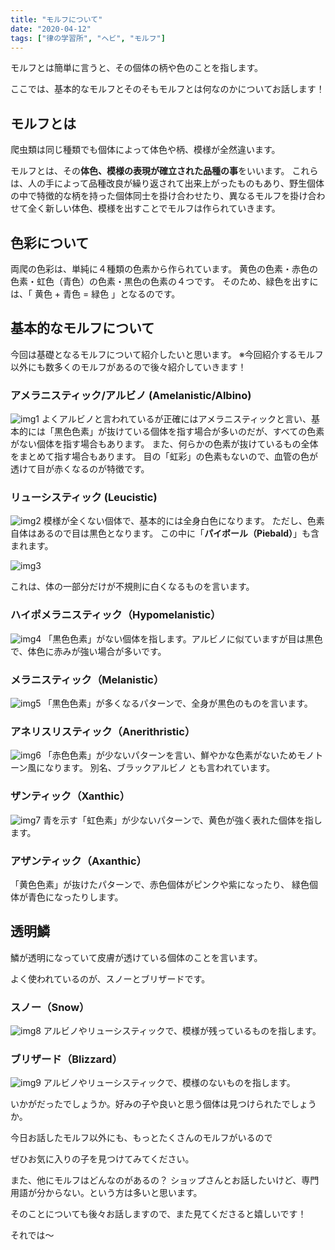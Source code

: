 ```yaml
---
title: "モルフについて"
date: "2020-04-12"
tags: ["律の学習所", "ヘビ", "モルフ"]
---
```

モルフとは簡単に言うと、その個体の柄や色のことを指します。
 
ここでは、基本的なモルフとそのそもモルフとは何なのかについてお話します！
 
## モルフとは
爬虫類は同じ種類でも個体によって体色や柄、模様が全然違います。
 
モルフとは、その**体色、模様の表現が確立された品種の事**をいいます。
これらは、人の手によって品種改良が繰り返されて出来上がったものもあり、野生個体の中で特徴的な柄を持った個体同士を掛け合わせたり、異なるモルフを掛け合わせて全く新しい体色、模様を出すことでモルフは作られていきます。
 
## 色彩について
両爬の色彩は、単純に４種類の色素から作られています。
黄色の色素・赤色の色素・虹色（青色）の色素・黒色の色素の４つです。
そのため、緑色を出すには、「 黄色 + 青色 = 緑色 」となるのです。
 
## 基本的なモルフについて
今回は基礎となるモルフについて紹介したいと思います。
※今回紹介するモルフ以外にも数多くのモルフがあるので後々紹介していきます！

### アメラニスティック/アルビノ (Amelanistic/Albino)
![img1](../assets/note2/image1.jpg)
よくアルビノと言われているが正確にはアメラニスティックと言い、基本的には「黒色色素」が抜けている個体を指す場合が多いのだが、すべての色素がない個体を指す場合もあります。
また、何らかの色素が抜けているもの全体をまとめて指す場合もあります。
目の「虹彩」の色素もないので、血管の色が透けて目が赤くなるのが特徴です。
 
### リューシスティック (Leucistic)
![img2](../assets/note2/image2.jpg)
模様が全くない個体で、基本的には全身白色になります。
ただし、色素自体はあるので目は黒色となります。
この中に「**パイボール（Piebald）**」も含まれます。
 
![img3](../assets/note2/image3.jpg)
 
これは、体の一部分だけが不規則に白くなるものを言います。
 
### ハイポメラニスティック（Hypomelanistic）
![img4](../assets/note2/image4.jpg)
「黒色色素」がない個体を指します。アルビノに似ていますが目は黒色で、体色に赤みが強い場合が多いです。
 
### メラニスティック（Melanistic）
![img5](../assets/note2/image5.jpg)
「黒色色素」が多くなるパターンで、全身が黒色のものを言います。
 
### アネリスリスティック（Anerithristic）
![img6](../assets/note2/image6.jpg)
「赤色色素」が少ないパターンを言い、鮮やかな色素がないためモノトーン風になります。
別名、ブラックアルビノ とも言われています。
 
### ザンティック（Xanthic）
![img7](../assets/note2/image7.jpg)
青を示す「虹色素」が少ないパターンで、黄色が強く表れた個体を指します。
 
### アザンティック（Axanthic）
「黄色色素」が抜けたパターンで、赤色個体がピンクや紫になったり、
緑色個体が青色になったりします。
 
## 透明鱗
鱗が透明になっていて皮膚が透けている個体のことを言います。
 
よく使われているのが、スノーとブリザードです。
 
### スノー（Snow）
![img8](../assets/note2/image8.jpg)
アルビノやリューシスティックで、模様が残っているものを指します。
 
### ブリザード（Blizzard）
![img9](../assets/note2/image9.jpg)
アルビノやリューシスティックで、模様のないものを指します。
 
 
いかがだったでしょうか。好みの子や良いと思う個体は見つけられたでしょうか。
 
今日お話したモルフ以外にも、もっとたくさんのモルフがいるので
 
ぜひお気に入りの子を見つけてみてください。
 
また、他にモルフはどんなのがあるの？ ショップさんとお話したいけど、専門用語が分からない。という方は多いと思います。
 
そのことについても後々お話しますので、また見てくださると嬉しいです！
 
それでは〜
